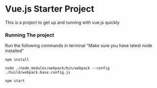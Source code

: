# Vue.js Starter Project

This is a project to get up and running with vue.js quickly

### Running The project

Run the following commands in terminal "Make sure you have latest node installed"
```
npm install
```

```
node ./node_modules/webpack/bin/webpack --config ./build/webpack.base.config.js
```
```
npm start
```

